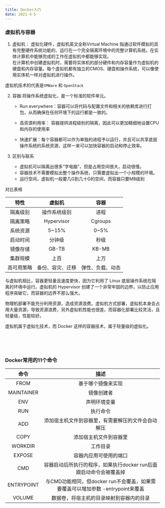 ```yaml
---
title: Docker入门
date: 2021-4-5
---
```


### 虚拟机与容器  

1. 虚拟机： 虚拟化硬件，虚拟机英文全称Virtual Machine 指通过软件模拟的具有完整硬件系统功能的、运行在一个完全隔离环境中的完整计算机系统。在实体计算机中能够完成的工作在虚拟机中都能够实现。  
在计算机中创建虚拟机时，需要将实体机的部分硬件和内存容量作为虚拟机的硬盘和内存容量。每个虚拟机都有独立的CMOS、硬盘和操作系统，可以像使用实体机一样对虚拟机进行操作。  

虚拟机技术的代表是```VMWare``` 和 ```OpenStack``` 

2. 容器:将操作系统虚拟化，是一个标准的软件单元。  

   + Run everywhere：容器可以将代码与配置文件和相关的依赖库进行打包，从而确保在任何环境下的运行都是一致的。  

   + 高资源利用率： 容器提供进程级别的隔离，因此可以更加精细地设置CPU和内存的使用率


   + 快速扩展：每个容器都可以作为单独的进程予以运行，并且可以共享底层操作系统的系统资源，这样一来可以加快容器的启动和停止效率。  


3. 区别与联系

    + 虚拟机可以隔离出很多“字电脑”，但是占用空间很大，启动很慢。
    + 容器技术不需要模拟出整个操作系统，只需要虚拟出一个小规模的环境。
    + 运行空间，虚拟机一般要几G到几十G的空间，而容器只要MB级别


对比表格

|特性|虚拟机|容器|
|:---:|:---:|:---:|
|隔离级别|操作系统级别|进程|
|隔离策略|Hypervisor|Cgroups|
|系统资源|5~15%|0~5%|
|启动时间|分钟级|秒级|
|镜像存储|GB-TB|KB-MB|
|集群规模|上百|上万|
|高可用策略|备份、容灾、迁移|弹性、负载、动态|  




与虚拟机相比，容器更轻量且速度更快，因为它利用了 Linux 底层操作系统在隔离的环境中运行。虚拟机的 Hypervisor 创建了一个非常牢固的边界，以防止应用程序突破它，而容器的边界不那么强大。

物理机部署不能充分利用资源，造成资源浪费。虚拟机方式部署，虚拟机本身会占用大量资源，导致资源浪费，另外虚拟机性能也很差。而容器化部署比较灵活，且轻量级，性能较好。

虚拟机属于虚拟化技术，而 Docker 这样的容器技术，属于轻量级的虚拟化。    


<br>
<br>
<br>

### Docker常用的11个命令

|命令|描述|
|:---:|:---:|
|FROM|基于哪个镜像来实现|
|MAINTAINER|镜像创建者|
|ENV|声明环境变量|
|RUN|执行命令|
|ADD|添加宿主机文件到容器里，有需要解压的文件会自动解压|
|COPY|添加宿主机文件到容器里|
|WORKDIR|工作目录|
|EXPOSE|容器内应用可使用的端口|
|CMD|容器启动后所执行的程序，如果执行docker run后面跟启动命令会被覆盖掉|
|ENTRYPOINT|与CMD功能相同，但docker run不会覆盖，如果需要覆盖可以增加参数 -entrypoint来覆盖|
|VOLUME|数据卷，将宿主机的目录映射到容器内的目录|


